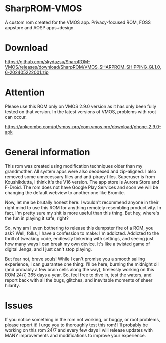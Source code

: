 # SharpROM-VMOS
A custom rom created for the VMOS app. Privacy-focused ROM, FOSS appstore and AOSP apps+design.

# Download
https://github.com/skydazsu/SharpROM-VMOS/releases/download/SharpROM/VMOS_SHARPROM_SHIPPING_GL1.0.6-202405222001.zip

# Attention
Please use this ROM only on VMOS 2.9.0 version as it has only been fully tested on that version. In the latest versions of VMOS, problems with root can occur.

https://apkcombo.com/pt/vmos-pro/com.vmos.pro/download/phone-2.9.0-apk

# General information
This rom was created using modification techniques older than my grandmother. All system apps were also deodexed and zip-aligned. I also removed some unnecessary files and anti-piracy files. Superuser is from Koushikdutta, I think it's the V16 version. The app store is Aurora Store and F-Droid. The rom does not have Google Play Services and soon we will be changing the default webview to another one like Bromite.

Now, let me be brutally honest here: I wouldn't recommend anyone in their right mind to use this ROM for anything remotely resembling productivity. In fact, I'm pretty sure my shit is more useful than this thing. But hey, where's the fun in playing it safe, right?

So, why am I even bothering to release this dumpster fire of a ROM, you ask? Well, folks, I have a confession to make: I'm addicted. Addicted to the thrill of tweaking code, endlessly tinkering with settings, and seeing just how many ways I can break my own device. It's like a twisted game of digital Jenga, and I just can't stop playing.

But fear not, brave souls! While I can't promise you a smooth sailing experience, I can guarantee one thing: I'll be here, burning the midnight oil (and probably a few brain cells along the way), tirelessly working on this ROM 24/7, 365 days a year. So, feel free to dive in, test the waters, and report back with all the bugs, glitches, and inevitable moments of sheer hilarity.

# Issues
If you notice something in the rom not working, or buggy, or root problems, please report it! I urge you to thoroughly test this rom! I'll probably be working on this rom 24/7 and every few days I will release updates with MANY improvements and modifications to improve your experience.
